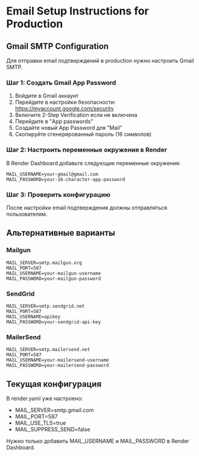 # Email Setup Instructions for Production

## Gmail SMTP Configuration

Для отправки email подтверждений в production нужно настроить Gmail SMTP.

### Шаг 1: Создать Gmail App Password

1. Войдите в Gmail аккаунт
2. Перейдите в настройки безопасности: https://myaccount.google.com/security
3. Включите 2-Step Verification если не включена
4. Перейдите в "App passwords"
5. Создайте новый App Password для "Mail"
6. Скопируйте сгенерированный пароль (16 символов)

### Шаг 2: Настроить переменные окружения в Render

В Render Dashboard добавьте следующие переменные окружения:

```
MAIL_USERNAME=your-gmail@gmail.com
MAIL_PASSWORD=your-16-character-app-password
```

### Шаг 3: Проверить конфигурацию

После настройки email подтверждения должны отправляться пользователям.

## Альтернативные варианты

### Mailgun
```
MAIL_SERVER=smtp.mailgun.org
MAIL_PORT=587
MAIL_USERNAME=your-mailgun-username
MAIL_PASSWORD=your-mailgun-password
```

### SendGrid
```
MAIL_SERVER=smtp.sendgrid.net
MAIL_PORT=587
MAIL_USERNAME=apikey
MAIL_PASSWORD=your-sendgrid-api-key
```

### MailerSend
```
MAIL_SERVER=smtp.mailersend.net
MAIL_PORT=587
MAIL_USERNAME=your-mailersend-username
MAIL_PASSWORD=your-mailersend-password
```

## Текущая конфигурация

В render.yaml уже настроено:
- MAIL_SERVER=smtp.gmail.com
- MAIL_PORT=587
- MAIL_USE_TLS=true
- MAIL_SUPPRESS_SEND=false

Нужно только добавить MAIL_USERNAME и MAIL_PASSWORD в Render Dashboard.
